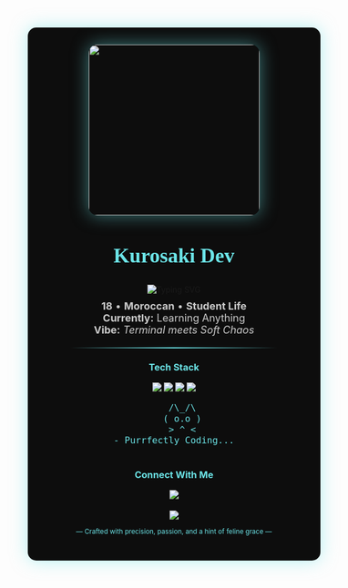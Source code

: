 <div align="center" style="background: #0d0d0d; padding: 30px; border-radius: 15px; box-shadow: 0 0 30px #6ce5e880; width: 90%; max-width: 1000px; margin: auto;">
  <img src="https://avatars.githubusercontent.com/u/185430674?s=400&u=2075590031aa499a4c804b7b09ca2e5d3d7ce029&v=4" width="300" style="border-radius:15px;box-shadow:0 0 30px #6ce5e880;">
  
  <h2 style="font-family: 'Brush Script MT', cursive; color: #6ce5e8; font-size: 36px;">Kurosaki Dev</h2>
  
  <img src="https://readme-typing-svg.herokuapp.com?font=Indie+Flower&size=42&duration=4000&pause=1000&color=FFFFFF&center=true&vCenter=true&width=850&lines=snow+leopard+in+tech~;coding+with+soft+paws+%3C3;fluffy+but+dangerous+%3E%3A3;meowgic+happens+here!;backend+witchcraft+%E2%9C%A8;debugging+with+cat+energy~;always+purring+when+code+works~;hissing+at+bad+syntax+%3Ew%3C;live%2C+code%2C+nap%2C+repeat~" alt="Typing SVG" />

  <div style="color: #cccccc; font-size: 18px; margin-top: 10px;">
    <strong>18</strong> • <strong>Moroccan</strong> • <strong>Student Life</strong><br>
    <strong>Currently:</strong> Learning Anything<br>
    <strong>Vibe:</strong> <em>Terminal meets Soft Chaos</em>
  </div>
  
  <hr style="border: none; height: 2px; background: linear-gradient(to right, transparent, #6ce5e8, transparent); margin: 20px 0; width: 80%;">

  <h3 style="color: #6ce5e8;">Tech Stack</h3>
  <p>
    <img src="https://img.shields.io/badge/-JavaScript-F7DF1E?style=flat-square&logo=javascript&logoColor=black">
    <img src="https://img.shields.io/badge/-TypeScript-3178C6?style=flat-square&logo=typescript&logoColor=white">
    <img src="https://img.shields.io/badge/-HTML5-E34F26?style=flat-square&logo=html5&logoColor=white">
    <img src="https://img.shields.io/badge/-CSS3-1572B6?style=flat-square&logo=css3">
  </p>

  <pre style="color: #6ce5e8; font-size: 16px; text-align: center;">
     /\_/\  
   ( o.o )
   > ^ <
- Purrfectly Coding...
  </pre>
  
  <h3 style="color: #6ce5e8;">Connect With Me</h3>
  <p>
    <a href="https://instagram.com" style="text-decoration: none;">
      <img src="https://custom-icon-badges.demolab.com/badge/-Instagram-6ce5e8?style=for-the-badge&logo=instagram&logoColor=white">
    </a>
  </p>
  
  <div style="margin-top: 20px;">
    <a href="https://k4u-upload.vercel.app/" style="text-decoration: none;">
      <img src="https://custom-icon-badges.demolab.com/badge/-Visit%20My%20Website-6ce5e8?style=for-the-badge&logoColor=white&logo=globe-alt">
    </a>
  </div>
  
  <sub style="color: #6ce5e8;">— Crafted with precision, passion, and a hint of feline grace —</sub>
</div>
